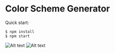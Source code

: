 # Color Scheme Generator

Quick start:

```
$ npm install
$ npm start
````
 
![Alt text](image.png)
![Alt text](image-1.png) 